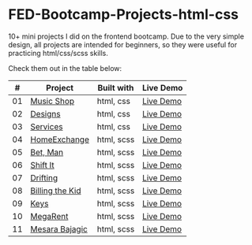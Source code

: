 # FED-Bootcamp-Projects-html-css
10+ mini projects I did on the frontend bootcamp. Due to the very simple design, all projects are intended for beginners, so they were useful for practicing html/css/scss skills.

Check them out in the table below:

  <table>
    <thead>
      <th>#</th>
      <th>Project</th>
      <th>Built with</th>
      <th>Live Demo</th>
    </thead>
    <tbody>
      <tr>
        <td>01</td>
        <td>
          <a href="https://github.com/kondicm502/FED-Bootcamp-Projects-html-css/tree/main/Project01-MusicShop" target="_blank">Music Shop</a>
        </td>
        <td>html, css</td>
        <td>
          <a href="https://kondicm502.github.io/FED-Bootcamp-Projects-html-css/Project01-MusicShop/index.html" target="_blank">Live Demo</a>
        </td>
      </tr>
      <tr>
        <td>02</td>
        <td>
          <a href="https://github.com/kondicm502/FED-Bootcamp-Projects-html-css/tree/main/Project02-Designs" target="_blank">Designs</a>
        </td>
        <td>html, css</td>
        <td>
          <a href="https://kondicm502.github.io/FED-Bootcamp-Projects-html-css/Project02-Designs/index.html" target="_blank">Live Demo</a>
        </td>
      </tr>
      <tr>
        <td>03</td>
        <td>
          <a href="https://github.com/kondicm502/FED-Bootcamp-Projects-html-css/tree/main/Project03-Services" target="_blank">Services</a>
        </td>
        <td>html, css</td>
        <td>
          <a href="https://kondicm502.github.io/FED-Bootcamp-Projects-html-css/Project03-Services/index.html" target="_blank">Live Demo</a>
        </td>
      </tr>
      <tr>
        <td>04</td>
        <td>
          <a href="https://github.com/kondicm502/FED-Bootcamp-Projects-html-css/tree/main/Project04-HomeExchange" target="_blank">HomeExchange</a>
        </td>
        <td>html, scss</td>
        <td>
          <a href="https://kondicm502.github.io/FED-Bootcamp-Projects-html-css/Project04-HomeExchange/dist/index.html" target="_blank">Live Demo</a>
        </td>
      </tr>
      <tr>
        <td>05</td>
        <td>
          <a href="https://github.com/kondicm502/FED-Bootcamp-Projects-html-css/tree/main/Project05-BetMan" target="_blank">Bet, Man</a>
        </td>
        <td>html, scss</td>
        <td>
          <a href="https://kondicm502.github.io/FED-Bootcamp-Projects-html-css/Project05-BetMan/dist/index.html" target="_blank">Live Demo</a>
        </td>
      </tr>
      <tr>
        <td>06</td>
        <td>
          <a href="https://github.com/kondicm502/FED-Bootcamp-Projects-html-css/tree/main/Project06-ShiftIt" target="_blank">Shift It</a>
        </td>
        <td>html, scss</td>
        <td>
          <a href="https://kondicm502.github.io/FED-Bootcamp-Projects-html-css/Project06-ShiftIt/dist/index.html" target="_blank">Live Demo</a>
        </td>
      </tr>
      <tr>
        <td>07</td>
        <td>
          <a href="https://github.com/kondicm502/FED-Bootcamp-Projects-html-css/tree/main/Project07-Drifting" target="_blank">Drifting</a>
        </td>
        <td>html, scss</td>
        <td>
          <a href="https://kondicm502.github.io/FED-Bootcamp-Projects-html-css/Project07-Drifting/dist/index.html" target="_blank">Live Demo</a>
        </td>
      </tr>
      <tr>
        <td>08</td>
        <td>
          <a href="https://github.com/kondicm502/FED-Bootcamp-Projects-html-css/tree/main/Project08-BillingtheKid" target="_blank">Billing the Kid</a>
        </td>
        <td>html, scss</td>
        <td>
          <a href="https://kondicm502.github.io/FED-Bootcamp-Projects-html-css/Project08-BillingtheKid/dist/index.html" target="_blank">Live Demo</a>
        </td>
      </tr>
      <tr>
        <td>09</td>
        <td>
          <a href="https://github.com/kondicm502/FED-Bootcamp-Projects-html-css/tree/main/Project09-Keys" target="_blank">Keys</a>
        </td>
        <td>html, scss</td>
        <td>
          <a href="https://kondicm502.github.io/FED-Bootcamp-Projects-html-css/Project09-Keys/dist/index.html" target="_blank">Live Demo</a>
        </td>
      </tr>
      <tr>
        <td>10</td>
        <td>
          <a href="https://github.com/kondicm502/FED-Bootcamp-Projects-html-css/tree/main/Project10-MegaRent" target="_blank">MegaRent</a>
        </td>
        <td>html, scss</td>
        <td>
          <a href="https://kondicm502.github.io/FED-Bootcamp-Projects-html-css/Project10-MegaRent/dist/index.html" target="_blank">Live Demo</a>
        </td>
      </tr>
      <tr>
        <td>11</td>
        <td>
          <a href="https://github.com/kondicm502/FED-Bootcamp-Projects-html-css/tree/main/Project11-MesaraBajagic" target="_blank">Mesara Bajagic</a>
        </td>
        <td>html, scss</td>
        <td>
          <a href="https://kondicm502.github.io/FED-Bootcamp-Projects-html-css/Project11-MesaraBajagic/dist/index.html" target="_blank">Live Demo</a>
        </td>
      </tr>
    </tbody>
  </table>